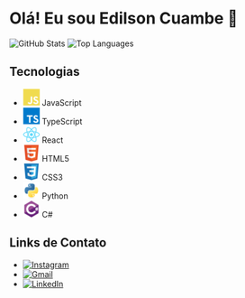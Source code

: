 # Olá! Eu sou Edilson Cuambe 👋

![GitHub Stats](https://github-readme-stats.vercel.app/api?username=EdilsonRogerioCuambe&theme=tokyonight)
![Top Languages](https://github-readme-stats.vercel.app/api/top-langs/?username=EdilsonRogerioCuambe&hide=html&layout=compact&theme=tokyonight)

## Tecnologias
- <img src="https://raw.githubusercontent.com/devicons/devicon/master/icons/javascript/javascript-plain.svg" alt="JavaScript" height="30"> JavaScript
- <img src="https://raw.githubusercontent.com/devicons/devicon/master/icons/typescript/typescript-plain.svg" alt="TypeScript" height="30"> TypeScript
- <img src="https://raw.githubusercontent.com/devicons/devicon/master/icons/react/react-original.svg" alt="React" height="30"> React
- <img src="https://raw.githubusercontent.com/devicons/devicon/master/icons/html5/html5-original.svg" alt="HTML5" height="30"> HTML5
- <img src="https://raw.githubusercontent.com/devicons/devicon/master/icons/css3/css3-original.svg" alt="CSS3" height="30"> CSS3
- <img src="https://raw.githubusercontent.com/devicons/devicon/master/icons/python/python-original.svg" alt="Python" height="30"> Python
- <img src="https://raw.githubusercontent.com/devicons/devicon/master/icons/csharp/csharp-original.svg" alt="C#" height="30"> C#

## Links de Contato
- [![Instagram](https://img.shields.io/badge/-Instagram-%23E4405F?style=for-the-badge&logo=instagram&logoColor=white)](https://instagram.com/eddy_r_c)
- [![Gmail](https://img.shields.io/badge/-Gmail-%23333?style=for-the-badge&logo=gmail&logoColor=white)](mailto:edilson@aluno.unilab.edu.br)
- [![LinkedIn](https://img.shields.io/badge/-LinkedIn-%230077B5?style=for-the-badge&logo=linkedin&logoColor=white)](https://www.linkedin.com/in/edilson-rogerio-cuambe-b4999b211/)
